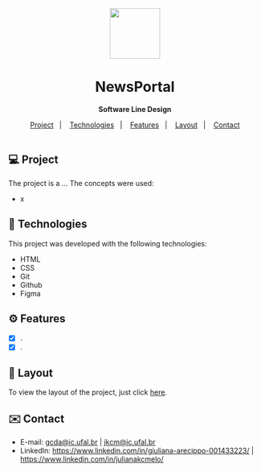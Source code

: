 <div align="center">

<img src="https://cdn-icons-png.flaticon.com/512/4464/4464389.png" width="100" height="100">

# NewsPortal <br>
**Software Line Design** <br>

</div>

<p align="center">
  <a href="#-project">Project</a>&nbsp;&nbsp;&nbsp;|&nbsp;&nbsp;&nbsp;
  <a href="#-tech">Technologies</a>&nbsp;&nbsp;&nbsp;|&nbsp;&nbsp;&nbsp;
  <a href="#-features">Features</a>&nbsp;&nbsp;&nbsp;|&nbsp;&nbsp;&nbsp;
  <a href="#-layout">Layout</a>&nbsp;&nbsp;&nbsp;|&nbsp;&nbsp;&nbsp;
  <a href="#-contact">Contact</a><br><br>
</p>

<div align="center">



</div>

<div id="-project">

## :computer: Project

The project is a ... The concepts were used:

- x

</div>

<div id="-tech">

## :rocket: Technologies

This project was developed with the following technologies:

- HTML  
- CSS
- Git
- Github
- Figma

</div>

<div id="-features">

## ⚙️ Features

- [x] .
- [x] .

</div>

<div id="-layout">

## :memo: Layout

To view the layout of the project, just click [here]().

</div>

<div id="-contact">

## :envelope: Contact

- E-mail: gcda@ic.ufal.br | jkcm@ic.ufal.br
- LinkedIn: https://www.linkedin.com/in/giuliana-arecippo-001433223/ | https://www.linkedin.com/in/julianakcmelo/

</div>
